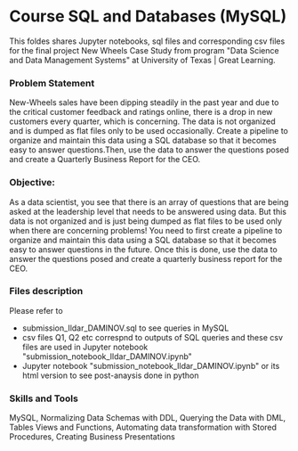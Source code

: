 # Course SQL and Databases (MySQL) 
This foldes shares Jupyter notebooks, sql files and corresponding csv files for the final project New Wheels Case Study from program "Data Science and Data Management Systems" at University of Texas | Great Learning. 



### Problem Statement
New-Wheels sales have been dipping steadily in the past year and due to the critical customer feedback and ratings online, there is a drop in new customers every quarter, which is concerning. The data is not organized and is dumped as flat files only to be used occasionally. Create a pipeline to organize and maintain this data using a SQL database so that it becomes easy to answer questions.Then, use the data to answer the questions posed and create a Quarterly Business Report for the CEO.

### Objective:
As a data scientist, you see that there is an array of questions that are being asked at the leadership level that needs to be answered using data. But this data is not organized and is just being dumped as flat files to be used only when there are concerning problems! You need to first create a pipeline to organize and maintain this data using a SQL database so that it becomes easy to answer questions in the future. Once this is done, use the data to answer the questions posed and create a quarterly business report for the CEO. 

### Files description 
Please refer to
- submission_Ildar_DAMINOV.sql to see queries in MySQL
- csv files Q1, Q2 etc correspnd to outputs of SQL queries and these csv files are used in Jupyter notebook "submission_notebook_Ildar_DAMINOV.ipynb" 
- Jupyter notebook "submission_notebook_Ildar_DAMINOV.ipynb" or its html version to see post-anaysis done in python

### Skills and Tools
MySQL, Normalizing Data Schemas with DDL, Querying the Data with DML, Tables Views and Functions, Automating data transformation with Stored Procedures, Creating Business Presentations
